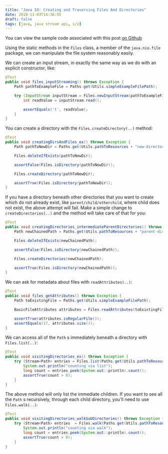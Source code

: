 ```yaml
---
title: "Java IO: Creating and Traversing Files And Directories"
date: 2018-11-03T14:36:55
draft: false
tags: [java, java stream api, i/o]
---
```


You can view the sample code associated with this post [on Github](https://github.com/nfisher23/iodemos)

Using the static methods in the `Files` class, a member of the `java.nio.file` package, we can manipulate the file system reasonably easily.

We can create an input stream, in exactly the same way as we do with an explicit constructor, like:

```java
@Test
public void files_inputStreaming() throws Exception {
    Path pathToExampleFile = Paths.get(Utils.simpleExampleFilePath);

    try (InputStream inputStream = Files.newInputStream(pathToExampleFile)) {
        int readValue = inputStream.read();

        assertEquals('t', readValue);
    }
}
```

You can create a directory with the `Files.createDirectory(..)` method:

```java
@Test
public void creatingDirsAndFiles_ex() throws Exception {
    Path pathToNewDir = Paths.get(Utils.pathToResources + "new-directory-to-create");

    Files.deleteIfExists(pathToNewDir);

    assertFalse(Files.isDirectory(pathToNewDir));

    Files.createDirectory(pathToNewDir);

    assertTrue(Files.isDirectory(pathToNewDir));
}

```

If you have a directory beneath other directories that you want to create which do not already exist, like `parent/child/otherchild`, where child does not exist, the above attempt will fail. Make a simple change to `createDirectories(..)` and the method will take care of that for you:

```java
@Test
public void creatingDirectories_intermediateParentDirectories() throws Exception {
    Path newChainedPath = Paths.get(Utils.pathToResources + "parent-dir/sub-dir");

    Files.deleteIfExists(newChainedPath);

    assertFalse(Files.isDirectory(newChainedPath));

    Files.createDirectories(newChainedPath);

    assertTrue(Files.isDirectory(newChainedPath));
}

```

We can ask for metadata about files with `readAttributes(..)`:

```java
@Test
public void files_getAttributes() throws Exception {
    Path toExistingFile = Paths.get(Utils.simpleExampleFilePath);

    BasicFileAttributes attributes = Files.readAttributes(toExistingFile, BasicFileAttributes.class);

    assertTrue(attributes.isRegularFile());
    assertEquals(17, attributes.size());
}

```

We can access all of the `Path` s immediately beneath a directory with `Files.list(..)`:

```java
@Test
public void visitingDirectories_ex() throws Exception {
    try (Stream<Path> entries = Files.list(Paths.get(Utils.pathToResources))) {
        System.out.println("counting via list");
        long count = entries.peek(System.out::println).count();
        assertTrue(count > 0);
    }
}

```

The above method will only list the immediate children. If you want to see all the `Path` s recursively, through each child directory, you'll need to use `Files.walk(..)`:

```java
@Test
public void visitingDirectories_walkSubDirectories() throws Exception {
    try (Stream<Path> entries  = Files.walk(Paths.get(Utils.pathToResources))) {
        System.out.println("counting via walk");
        long count = entries.peek(System.out::println).count();
        assertTrue(count > 0);
    }
}

```
